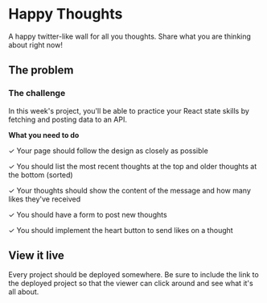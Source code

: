 # Happy Thoughts

A happy twitter-like wall for all you thoughts. Share what you are thinking about right now!

## The problem

### The challenge

In this week's project, you'll be able to practice your React state skills by fetching and posting data to an API.

**What you need to do**

✓ Your page should follow the design as closely as possible

✓ You should list the most recent thoughts at the top and older thoughts at the bottom (sorted)

✓ Your thoughts should show the content of the message and how many likes they've received

✓ You should have a form to post new thoughts

✓ You should implement the heart button to send likes on a thought

## View it live

Every project should be deployed somewhere. Be sure to include the link to the deployed project so that the viewer can click around and see what it's all about.
